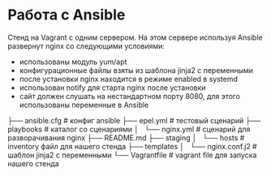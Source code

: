 # Работа с Ansible

Стенд на Vagrant с одним сервером. На этом сервере используя Ansible развернут nginx со следующими условиями:
- использованы модуль yum/apt
- конфигурационные файлы взяты из шаблона jinja2 с переменными
- после установки nginx находится в режиме enabled в systemd
- использован notify для старта nginx после установки
- сайт должен слушать на нестандартном порту 8080, для этого использованы переменные в Ansible


├── ansible.cfg        # конфиг ansible
├── epel.yml           # тестовый сценарий
├── playbooks          # каталог со сценариями
│   └── nginx.yml      # сценарий для разворачивания nginx
├── README.md
├── staging
│   └── hosts          # inventory файл для нашего стенда
├── templates
│   └── nginx.conf.j2  # шаблон jinja2 с переменными
└── Vagrantfile        # vagrant file для запуска нашего стенда
